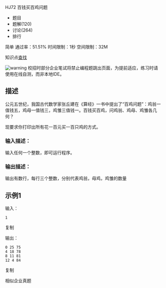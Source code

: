 HJ72 百钱买百鸡问题







- 题目
- 题解(120)
- 讨论(264)
- 排行

简单 通过率：51.51% 时间限制：1秒 空间限制：32M

知识点[查找](https://www.nowcoder.com/exam/oj/ta?page=2&tpId=37&type=37?tag=589)

![warning](https://static.nowcoder.com/fe/file/images/web/ta/warning.png) 校招时部分企业笔试将禁止编程题跳出页面，为提前适应，练习时请使用在线自测，而非本地IDE。

## 描述

公元五世纪，我国古代数学家张丘建在《算经》一书中提出了“百鸡问题”：鸡翁一值钱五，鸡母一值钱三，鸡雏三值钱一。百钱买百鸡，问鸡翁、鸡母、鸡雏各几何？

现要求你打印出所有花一百元买一百只鸡的方式。

### 输入描述：

输入任何一个整数，即可运行程序。

### 输出描述：

 输出有数行，每行三个整数，分别代表鸡翁，母鸡，鸡雏的数量

## 示例1

输入：

```
1
```

复制

输出：

```
0 25 75
4 18 78
8 11 81
12 4 84
```

复制

相似企业真题